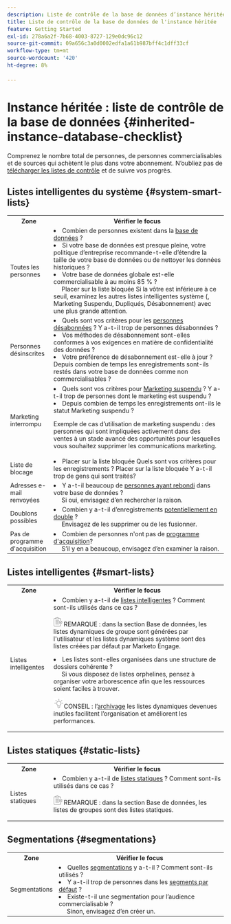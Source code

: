 ```yaml
---
description: Liste de contrôle de la base de données d’instance héritée - Documents Marketo - Documentation du produit
title: Liste de contrôle de la base de données de l'instance héritée
feature: Getting Started
exl-id: 278a6a2f-7b68-4003-8727-129e0dc96c12
source-git-commit: 09a656c3a0d0002edfa1a61b987bff4c1dff33cf
workflow-type: tm+mt
source-wordcount: '420'
ht-degree: 8%

---
```


# Instance héritée : liste de contrôle de la base de données {#inherited-instance-database-checklist}

Comprenez le nombre total de personnes, de personnes commercialisables et de sources qui achètent le plus dans votre abonnement. N’oubliez pas de [télécharger les listes de contrôle](/help/marketo/getting-started/inheriting-a-marketo-engage-instance/assets/adobe-marketo-engage-inherited-instance-admin-checklist.xlsx) et de suivre vos progrès.

## Listes intelligentes du système {#system-smart-lists}

<table style="table-layout:auto">
 <tbody>
  <tr>
   <th style="width:20%">Zone</th>
   <th>Vérifier le focus</th>
  </tr>
  <tr>
   <td>Toutes les personnes</td>
   <td><li>Combien de personnes existent dans la <a href="/help/marketo/product-docs/core-marketo-concepts/smart-lists-and-static-lists/managing-people-in-smart-lists/database-dashboard.md" target="_blank">base de données</a> ?</li>
<li>Si votre base de données est presque pleine, votre politique d’entreprise recommande-t-elle d’étendre la taille de votre base de données ou de nettoyer les données historiques ?</li>
<li>Votre base de données globale est-elle commercialisable à au moins 85 % ?
<br/>     Placer sur la liste bloquée Si la vôtre est inférieure à ce seuil, examinez les autres listes intelligentes système (, Marketing Suspendu, Dupliqués, Désabonnement) avec une plus grande attention.</li></td>
  </tr>
  <tr>
   <td>Personnes désinscrites</td>
   <td><li>Quels sont vos critères pour les <a href="/help/marketo/product-docs/email-marketing/deliverability/understanding-unsubscribe.md#marketing-suspended" target="_blank">personnes désabonnées</a> ? Y a-t-il trop de personnes désabonnées ?</li>
<li>Vos méthodes de désabonnement sont-elles conformes à vos exigences en matière de confidentialité des données ?</li>
<li>Votre préférence de désabonnement est-elle à jour ? Depuis combien de temps les enregistrements sont-ils restés dans votre base de données comme non commercialisables ?</li></td>
  </tr>
  <tr>
   <td>Marketing interrompu</td>
   <td><li>Quels sont vos critères pour <a href="/help/marketo/product-docs/email-marketing/deliverability/durable-unsubscribe.md#marketing-suspended" target="_blank">Marketing suspendu</a> ? Y a-t-il trop de personnes dont le marketing est suspendu ?</li>
<li>Depuis combien de temps les enregistrements ont-ils le statut Marketing suspendu ?</li>
<p>Exemple de cas d’utilisation de marketing suspendu : des personnes qui sont impliquées activement dans des ventes à un stade avancé des opportunités pour lesquelles vous souhaitez supprimer les communications marketing.</td>
  </tr>
   <tr>
   <td>Liste de blocage</td>
   <td><li>Placer sur la liste bloquée Quels sont vos critères pour les enregistrements <a href="/help/marketo/product-docs/core-marketo-concepts/smart-lists-and-static-lists/managing-people-in-smart-lists/add-person-to-blocklist.md" target="_blank"></a> ? Placer sur la liste bloquée Y a-t-il trop de gens qui sont traités?</li></td>
  </tr>
  <tr>
   <td>Adresses e-mail renvoyées</td>
   <td><li>Y a-t-il beaucoup de <a href="/help/marketo/product-docs/email-marketing/deliverability/hard-and-soft-bounces-in-email.md" target="_blank">personnes ayant rebondi</a> dans votre base de données ?
   <br/>     Si oui, envisagez d’en rechercher la raison.</li></td></li></td>
  </tr>
  <tr>
   <td>Doublons possibles</td>
   <td><li>Combien y a-t-il d’enregistrements <a href="/help/marketo/product-docs/core-marketo-concepts/smart-lists-and-static-lists/managing-people-in-smart-lists/find-and-merge-duplicate-people.md" target="_blank">potentiellement en double</a> ?
   <br/>     Envisagez de les supprimer ou de les fusionner.</li></td>
  </tr>
   <tr>
   <td>Pas de programme d'acquisition</td>
   <td><li>Combien de personnes n'ont pas de <a href="/help/marketo/product-docs/core-marketo-concepts/programs/creating-programs/understanding-program-membership.md#acquisition-program" target="_blank">programme d'acquisition</a>?
   <br/>     S’il y en a beaucoup, envisagez d’en examiner la raison.</li></td>
  </tr>
 </tbody>
</table>

## Listes intelligentes {#smart-lists}

<table style="table-layout:auto">
 <tbody>
  <tr>
   <th style="width:20%">Zone</th>
   <th>Vérifier le focus</th>
  </tr>
  <tr>
   <td>Listes intelligentes</td>
   <td><li>Combien y a-t-il de <a href="/help/marketo/product-docs/core-marketo-concepts/smart-lists-and-static-lists/understanding-smart-lists.md" target="_blank">listes intelligentes</a> ? Comment sont-ils utilisés dans ce cas ?</li>
   <p><img src="assets/note-icon.png" alt="icône de note"> REMARQUE : dans la section Base de données, les listes dynamiques de groupe sont générées par l'utilisateur et les listes dynamiques système sont des listes créées par défaut par Marketo Engage.
<li>Les listes sont-elles organisées dans une structure de dossiers cohérente ?
<br/>     Si vous disposez de listes orphelines, pensez à organiser votre arborescence afin que les ressources soient faciles à trouver.</li>
<p><img src="assets/tip-icon.png" alt="icône d’astuce">CONSEIL : l’<a href="/help/marketo/product-docs/core-marketo-concepts/miscellaneous/understanding-folders.md#archive-a-folder" target="_blank">archivage</a> les listes dynamiques devenues inutiles facilitent l’organisation et améliorent les performances.</td>
  </tr>
 </tbody>
</table>

## Listes statiques {#static-lists}

<table style="table-layout:auto">
 <tbody>
  <tr>
   <th style="width:20%">Zone</th>
   <th>Vérifier le focus</th>
  </tr>
  <tr>
   <td>Listes statiques</td>
   <td><li>Combien y a-t-il de <a href="/help/marketo/product-docs/core-marketo-concepts/smart-lists-and-static-lists/static-lists/understanding-static-lists.md" target="_blank">listes statiques</a> ? Comment sont-ils utilisés dans ce cas ?</li>
   <p><img src="assets/note-icon.png" alt="icône de note"> REMARQUE : dans la section Base de données, les listes de groupes sont des listes statiques.</td>
  </tr>
 </tbody>
</table>

## Segmentations {#segmentations}

<table style="table-layout:auto">
 <tbody>
  <tr>
   <th style="width:20%">Zone</th>
   <th>Vérifier le focus</th>
  </tr>
  <tr>
   <td>Segmentations</td>
   <td><li>Quelles <a href="/help/marketo/product-docs/personalization/segmentation-and-snippets/segmentation/create-a-segmentation.md" target="_blank">segmentations</a> y a-t-il ? Comment sont-ils utilisés ?</li>
<li>Y a-t-il trop de personnes dans les <a href="/help/marketo/product-docs/personalization/segmentation-and-snippets/segmentation/segmentation-order-priority.md" target="_blank">segments par défaut</a> ?</li>
<li>Existe-t-il une segmentation pour l’audience commercialisable ?
<br/>     Sinon, envisagez d’en créer un.</li></td>
  </tr>
 </tbody>
</table>
